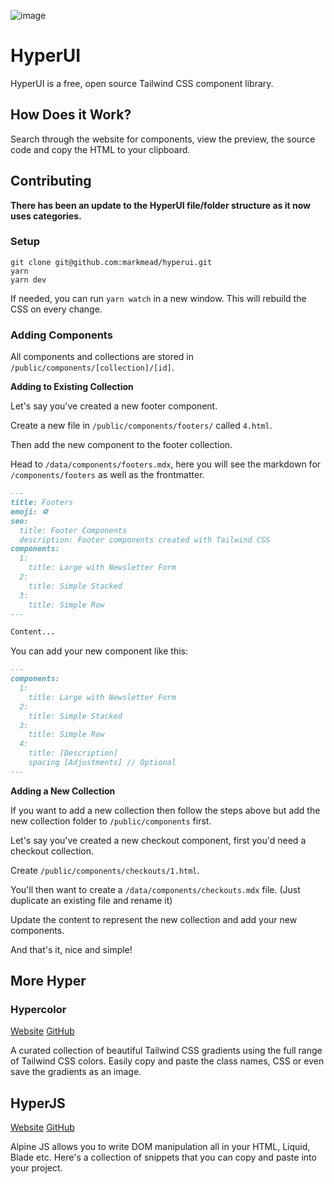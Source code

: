 ![image](https://user-images.githubusercontent.com/50486078/165143091-fa908559-33ac-4488-a05c-a2951a67bdb7.png)

# HyperUI

HyperUI is a free, open source Tailwind CSS component library.

## How Does it Work?

Search through the website for components, view the preview, the source code and copy the HTML to your clipboard.

## Contributing

**There has been an update to the HyperUI file/folder structure as it now uses categories.**

### Setup

```shell
git clone git@github.com:markmead/hyperui.git
yarn
yarn dev
```

If needed, you can run `yarn watch` in a new window. This will rebuild the CSS on every change.

### Adding Components

All components and collections are stored in `/public/components/[collection]/[id]`.

**Adding to Existing Collection**

Let's say you've created a new footer component.

Create a new file in `/public/components/footers/` called `4.html`.

Then add the new component to the footer collection.

Head to `/data/components/footers.mdx`, here you will see the markdown for `/components/footers` as well as the frontmatter.

```md
---
title: Footers
emoji: ⚽️
seo:
  title: Footer Components
  description: Footer components created with Tailwind CSS
components:
  1:
    title: Large with Newsletter Form
  2:
    title: Simple Stacked
  3:
    title: Simple Row
---

Content...
```

You can add your new component like this:

```md
---
components:
  1:
    title: Large with Newsletter Form
  2:
    title: Simple Stacked
  3:
    title: Simple Row
  4:
    title: [Description]
    spacing [Adjustments] // Optional
---
```

**Adding a New Collection**

If you want to add a new collection then follow the steps above but add the new collection folder to `/public/components` first.

Let's say you've created a new checkout component, first you'd need a checkout collection.

Create `/public/components/checkouts/1.html`.

You'll then want to create a `/data/components/checkouts.mdx` file. (Just duplicate an existing file and rename it)

Update the content to represent the new collection and add your new components.

And that's it, nice and simple!

## More Hyper

### Hypercolor

[Website](https://hypercolor.dev/)
[GitHub](https://github.com/jordihales/hypercolor)

A curated collection of beautiful Tailwind CSS gradients using the full range of Tailwind CSS colors. Easily copy and paste the class names, CSS or even save the gradients as an image.

## HyperJS

[Website](https://www.hyperjs.dev/)
[GitHub](https://github.com/markmead/hyperjs)

Alpine JS allows you to write DOM manipulation all in your HTML, Liquid, Blade etc. Here's a collection of snippets that you can copy and paste into your project.
